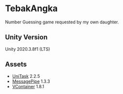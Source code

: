 # TebakAngka

Number Guessing game requested by my own daughter.

## Unity Version

Unity 2020.3.8f1 (LTS)

## Assets

- [UniTask](https://github.com/Cysharp/UniTask) 2.2.5
- [MessagePipe](https://github.com/Cysharp/MessagePipe) 1.3.3
- [VContainer](https://github.com/hadashiA/VContainer) 1.8.1

